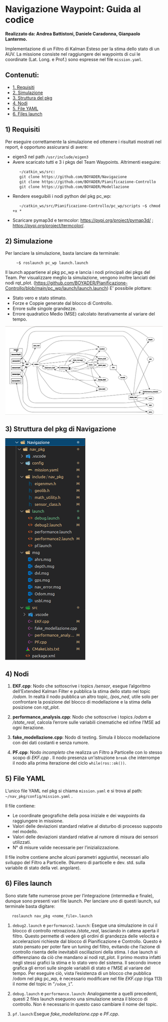 # Navigazione Waypoint: Guida al codice
**Realizzato da: Andrea Battistoni, Daniele Caradonna, Gianpaolo Lantermo.**

Implementazione di un Filtro di Kalman Esteso per la stima dello stato di un AUV.
La missione consiste nel raggiungere dei waypoints di cui le coordinate (Lat. Long. e Prof.) sono espresse nel file `mission.yaml`.

## Contenuti:
* [1. Requisiti](#1-requisiti)
* [2. Simulazione](#2-simulazione)
* [3. Struttura del pkg](#3-struttura-del-pkg-di-navigazione)
* [4. Nodi](#4-nodi)
* [5. File YAML](#5-file-yaml)
* [6. Files launch](#6-files-launch)

## 1) Requisiti
Per eseguire correttamente la simulazione ed ottenere i risultati mostrati nel report, è opportuno assicurarsi di avere:

- eigen3 nel path `/usr/include/eigen3`
- Avere scaricato tutti e 3 i pkgs del Team Waypoints. Altrimenti eseguire:
     ```
        ~/catkin_ws/src:
        git clone https://github.com/BOYADER/Navigazione
        git clone https://github.com/BOYADER/Pianificazione-Controllo
        git clone https://github.com/BOYADER/Modellazione 
     ```
- Rendere eseguibili i nodi python del pkg pc_wp:
     ```
        ~/catkin_ws/src/Pianificazione-Controllo/pc_wp/scripts ~$ chmod +x *
     ```  
- Scaricare pymap3d e termcolor:
  https://pypi.org/project/pymap3d/ ; https://pypi.org/project/termcolor/.

## 2) Simulazione
Per lanciare la simulazione, basta lanciare da terminale:
 ```
      ~$ roslaunch pc_wp launch.launch
 ```
Il launch appartiene al pkg pc_wp e lancia i nodi principali dei pkgs del Team. Per visualizzare meglio la simulazione, vengono inoltre lanciati dei nodi rqt_plot. 
(https://github.com/BOYADER/Pianificazione-Controllo/blob/main/pc_wp/launch/launch.launch)
E' possibile plottare:

- Stato vero e stato stimato.
- Forze e Coppie generate dal blocco di Controllo.
- Errore sulle singole grandezze.
- Errore quadratico Medio (MSE) calcolato iterativamente al variare del tempo.

![alt text](/docs/rqt_graph.PNG)

## 3) Struttura del pkg di Navigazione

![alt text](/docs/nav_pkg_screen.PNG)

## 4) Nodi

1. **EKF.cpp**: Nodo che sottoscrive i topics _/sensor_, esegue l’algoritmo
dell’Extended Kalman Filter e pubblica la stima dello stato nel topic _/odom_. In
realtà il nodo pubblica un altro topic, _/pos_ned_, utile solo per confrontare la
posizione del blocco di modellazione e la stima della posizione con _rqt_plot_.

2. **performance_analysis.cpp**: Nodo che sottoscrive i topics _/odom_ e _/state_real_,
calcola l’errore sulle variabili cinematiche ed infine l’MSE ad ogni iterazione.

3. **fake_modellazione.cpp**: Nodo di testing. Simula il blocco modellazione con dei dati costanti e senza rumore. 

4. **PF.cpp**: Nodo _incompleto_ che realizza un Filtro a Particelle con lo stesso scopo di _EKF.cpp_ . Il nodo presenza un'istruzione `break` che interrompe il nodo alla prima iterazione del ciclo `while(ros::ok())`.

## 5) File YAML
L’unico file YAML nel pkg si chiama `mission.yaml` e si trova al path:
`~/nav_pkg/config/mission.yaml` .

Il file contiene:
- Le coordinate geografiche della posa iniziale e dei waypoints da raggiungere
in missione.
- Valori delle deviazioni standard relative al disturbo di processo supposto nel
modello.
- Valori delle deviazioni standard relative al rumore di misura dei sensori
utilizzati.
- N° di misure valide necessarie per l’inizializzazione.

Il file inoltre contiene anche alcuni parametri aggiuntivi, necessari allo sviluppo del
Filtro a Particelle. (Numero di particelle e dev. std. sulla variabile di stato della vel. angolare).


## 6) Files launch
Sono state fatte numerose prove per l’integrazione (intermedia e finale), dunque
sono presenti vari file launch.
Per lanciare uno di questi launch, sul terminale basta digitare:

```
   roslaunch nav_pkg <nome_file>.launch
```  

1. `debug2.launch` e `performance2.launch`: Esegue una simulazione
in cui il blocco di controllo retroaziona _/state_real_, lasciando in catena aperta
il filtro. Questo permette di vedere gli ordini di grandezza delle velocità e
accelerazioni richieste dal blocco di Pianificazione e Controllo. Questo è stato
pensato per poter fare un tuning del filtro, evitando che l’azione di controllo
risenta delle inevitabili oscillazioni della stima. I due launch si differenziano da
ciò che mandano ai nodi rqt_plot. Il primo mostra infatti negli stessi grafici la
stima e lo stato vero del sistema. Il secondo invece grafica gli errori sulle
singole variabili di stato e l’MSE al variare del tempo.
Per eseguire ciò, vista l’esistenza di un blocco che pubblica /odom nel pkg
pc_wp, è necessario modificare nel file _EKF.cpp_ (riga 113) il nome del topic in
“`/odom_1`”.
     
2. `debug.launch` e `performance.launch`: Analogamente a quelli
precedenti, questi 2 files launch eseguono una simulazione senza il blocco di
controllo. Non è necessario in questo caso cambiare il nome del topic.

3. `pf.launch`:Esegue _fake_modellazione.cpp_ e _PF.cpp_.

